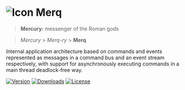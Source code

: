 ![Icon](https://raw.github.com/Xamarin/Merq/main/icon/32.png) Merq
================

> **Mercury:** messenger of the Roman gods

> *Mercury* > *Merq-ry* > **Merq** 

Internal application architecture based on commands and events represented as 
messages in a command bus and an event stream respectively, with support for 
asynchronously executing commands in a main thread deadlock-free way.  

[![Version](https://img.shields.io/nuget/vpre/Merq.svg?color=royalblue)](https://www.nuget.org/packages/Merq)
[![Downloads](https://img.shields.io/nuget/dt/Merq.svg?color=green)](https://www.nuget.org/packages/Merq)
[![License](https://img.shields.io/github/license/devlooped/css.svg?color=blue)](https://github.com/devlooped/css/blob/main/license.txt)

